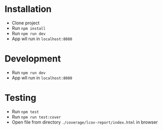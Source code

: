 # Installation

- Clone project
- Run `npm install`
- Run `npm run dev`
- App wll run in `localhost:8080`

# Development

- Run `npm run dev`
- App wll run in `localhost:8080`

# Testing

- Run `npm test`
- Run `npm run test:cover`
- Open file from directory `./coverage/lcov-report/index.html` in browser
